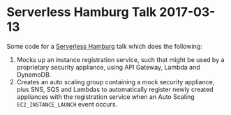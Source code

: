# Serverless Hamburg Talk 2017-03-13

Some code for a [Serverless Hamburg](https://www.meetup.com/Serverless-Hamburg/) talk which does the following:

1. Mocks up an instance registration service, such that might be used by a proprietary security appliance, using API Gateway, Lambda and DynamoDB.
2. Creates an auto scaling group containing a mock security appliance, plus SNS, SQS and Lambdas to automatically register newly created appliances with the registration service when an Auto Scaling `EC2_INSTANCE_LAUNCH` event occurs.

